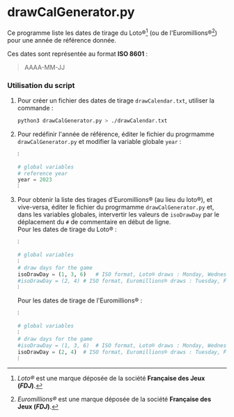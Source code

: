# drawCalGenerator.py

Ce programme liste les dates de tirage du Loto®[^1] (ou de l'Euromillions®[^2]) pour une année de référence donnée.

Ces dates sont représentée au format **ISO 8601** :

>
>   AAAA-MM-JJ
>

### Utilisation du script

1. Pour créer un fichier des dates de tirage `drawCalendar.txt`, utiliser la commande :    
   ```bash
   python3 drawCalGenerator.py > ./drawCalendar.txt
   ```
2. Pour redéfinir l'année de référence, éditer le fichier du progrmamme `drawCalGenerator.py` et
   modifier la variable globale `year` :
   ```python
   ⫶
   
   # global variables
   # reference year
   year = 2023
   ⫶
   ```
3. Pour obtenir la liste des tirages d'Euromillions® (au lieu du loto®), et vive-versa,
   éditer le fichier du progrmamme `drawCalGenerator.py` et, dans les variables globales,
   intervertir les valeurs de `isoDrawDay` par le déplacement du `#` de commentaire en début de ligne.    
   Pour les dates de tirage du Loto® :
   ```python
   ⫶
   
   # global variables
   ⫶
   # draw days for the game
   isoDrawDay = (1, 3, 6)	# ISO format, Loto® draws : Monday, Wednesday, Saturday
   #isoDrawDay = (2, 4)	# ISO format, Euromillions® draws : Tuesday, Friday
   ⫶
   ```
   Pour les dates de tirage de l'Euromillions® :
   ```python
   ⫶
   
   # global variables
   ⫶
   # draw days for the game
   #isoDrawDay = (1, 3, 6)	# ISO format, Loto® draws : Monday, Wednesday, Saturday
   isoDrawDay = (2, 4)	# ISO format, Euromillions® draws : Tuesday, Friday
   ⫶
   ```

[^1]: *Loto®* est une marque déposée de la société **Française des Jeux (*FDJ*)**.
[^2]: *Euromillions®* est une marque déposée de la société **Française des Jeux (*FDJ*)**.
